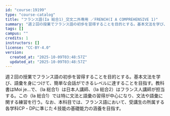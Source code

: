 ```yaml
---
id: "course:19199"
type: "course-catalog"
title: "フランス語(Ia 総合1)_交文二外専用 ／FRENCH(I A COMPREHENSIVE 1)"
summary: "週２回の授業でフランス語の初歩を習得することを目的とする。基本文法を学び、語彙を身につけて、簡単な会話ができるレベルに達することを目指す。教科書はMoi je...で、（Ⅰa 総合1）は日本人講師、（Ⅰa 総合2）はフランス人講師が担当する…"
tags: []
campus: ""
credits: 1
instructors: []
license: "CC-BY-4.0"
version:
  created_at: "2025-10-09T03:48:57Z"
  updated_at: "2025-10-09T03:48:57Z"
---
```

週２回の授業でフランス語の初歩を習得することを目的とする。基本文法を学び、語彙を身につけて、簡単な会話ができるレベルに達することを目指す。教科書はMoi je...で、（Ⅰa 総合1）は日本人講師、（Ⅰa 総合2）はフランス人講師が担当する。この（Ⅰa 総合1）では特に文法と語彙の習得が中心になり、文法や語彙に関する練習を行う。なお、本科目では、フランス語において、受講生の所属する各学科CP・DPに準じた４技能の基礎能力の涵養を目指す。
